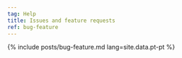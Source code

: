 ```yaml
---
tag: Help
title: Issues and feature requests
ref: bug-feature
---
```


{% include posts/bug-feature.md lang=site.data.pt-pt %}
